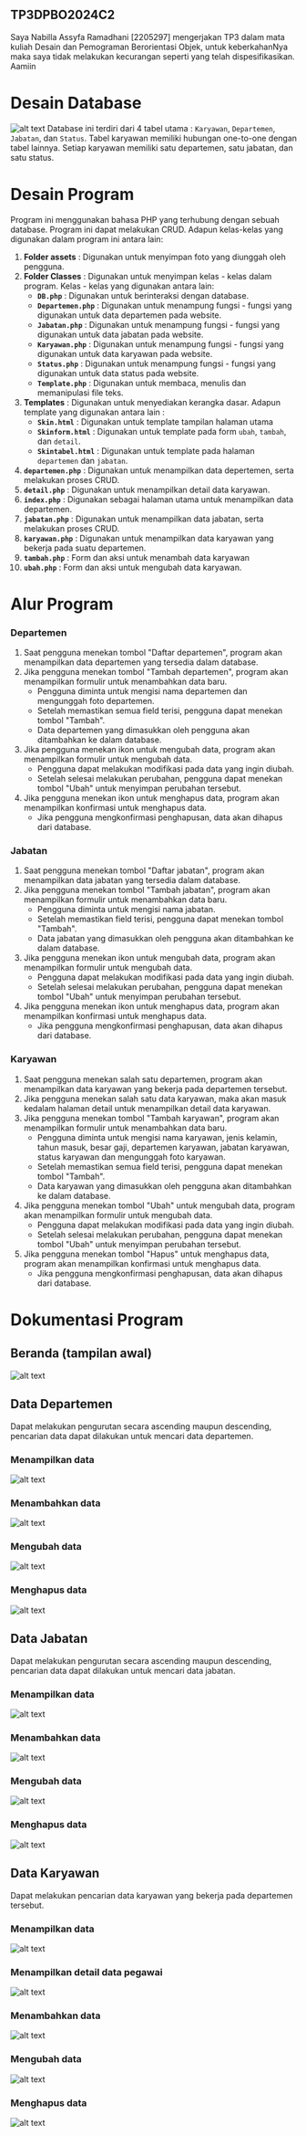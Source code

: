 ## TP3DPBO2024C2
Saya Nabilla Assyfa Ramadhani [2205297] mengerjakan TP3 dalam mata kuliah Desain dan Pemograman Berorientasi Objek, untuk keberkahanNya maka saya tidak melakukan kecurangan seperti yang telah dispesifikasikan. Aamiin

# Desain Database
![alt text](Desain%20DB.png)
Database ini terdiri dari 4 tabel utama : `Karyawan`, `Departemen`, `Jabatan`, dan `Status`.  Tabel karyawan memiliki hubungan one-to-one dengan tabel lainnya. Setiap karyawan memiliki satu departemen, satu jabatan, dan satu status.

# Desain Program
Program ini menggunakan bahasa PHP yang terhubung dengan sebuah database. Program ini dapat melakukan CRUD. Adapun kelas-kelas yang digunakan dalam program ini antara lain:
1. **Folder assets** : Digunakan untuk menyimpan foto yang diunggah oleh pengguna.
2. **Folder Classes** : Digunakan untuk menyimpan kelas - kelas dalam program. Kelas - kelas yang digunakan antara lain: 
    - **`DB.php`** : Digunakan untuk berinteraksi dengan database.
    - **`Departemen.php`** : Digunakan untuk menampung fungsi - fungsi yang digunakan untuk data departemen pada website.
    - **`Jabatan.php`** : Digunakan untuk menampung fungsi - fungsi yang digunakan untuk data jabatan pada website.
    - **`Karyawan.php`** : Digunakan untuk menampung fungsi - fungsi yang digunakan untuk data karyawan pada website.
    - **`Status.php`** : Digunakan untuk menampung fungsi - fungsi yang digunakan untuk data status pada website.
    - **`Template.php`** : Digunakan untuk membaca, menulis dan memanipulasi file teks.
3. **Templates** : Digunakan untuk menyediakan kerangka dasar. Adapun template yang digunakan antara lain :
    - **`Skin.html`** : Digunakan untuk template tampilan halaman utama
    - **`Skinform.html`** : Digunakan untuk template pada form `ubah`, `tambah`, dan `detail`.
    - **`Skintabel.html`** : Digunakan untuk template pada halaman `departemen` dan `jabatan`.
4. **`departemen.php`** : Digunakan untuk menampilkan data depertemen, serta melakukan proses CRUD.
5. **`detail.php`** : Digunakan untuk menampilkan detail data karyawan.
6. **`index.php`** : Digunakan sebagai halaman utama untuk menampilkan data departemen.
7. **`jabatan.php`** : Digunakan untuk menampilkan data jabatan, serta melakukan proses CRUD.
8. **`karyawan.php`** : Digunakan untuk menampilkan data karyawan yang bekerja pada suatu departemen.
9. **`tambah.php`** : Form dan aksi untuk menambah data karyawan
10. **`ubah.php`** : Form dan aksi untuk mengubah data karyawan.
 

# Alur Program
### Departemen
1. Saat pengguna menekan tombol "Daftar departemen", program akan menampilkan data departemen yang tersedia dalam database.
2. Jika pengguna menekan tombol "Tambah departemen", program akan menampilkan formulir untuk menambahkan data baru.
    - Pengguna diminta untuk mengisi nama departemen dan mengunggah foto departemen.
    - Setelah memastikan semua field terisi, pengguna dapat menekan tombol "Tambah".
    - Data departemen yang dimasukkan oleh pengguna akan ditambahkan ke dalam database.
3. Jika pengguna menekan ikon untuk mengubah data, program akan menampilkan formulir untuk mengubah data.
    - Pengguna dapat melakukan modifikasi pada data yang ingin diubah.
    - Setelah selesai melakukan perubahan, pengguna dapat menekan tombol "Ubah" untuk menyimpan perubahan tersebut.
4. Jika pengguna menekan ikon untuk menghapus data, program akan menampilkan konfirmasi untuk menghapus data.
    - Jika pengguna mengkonfirmasi penghapusan, data akan dihapus dari database.

### Jabatan
1. Saat pengguna menekan tombol "Daftar jabatan", program akan menampilkan data jabatan yang tersedia dalam database.
2. Jika pengguna menekan tombol "Tambah jabatan", program akan menampilkan formulir untuk menambahkan data baru.
    - Pengguna diminta untuk mengisi nama jabatan.
    - Setelah memastikan field terisi, pengguna dapat menekan tombol "Tambah".
    - Data jabatan yang dimasukkan oleh pengguna akan ditambahkan ke dalam database.
3. Jika pengguna menekan ikon untuk mengubah data, program akan menampilkan formulir untuk mengubah data.
    - Pengguna dapat melakukan modifikasi pada data yang ingin diubah.
    - Setelah selesai melakukan perubahan, pengguna dapat menekan tombol "Ubah" untuk menyimpan perubahan tersebut.
4. Jika pengguna menekan ikon untuk menghapus data, program akan menampilkan konfirmasi untuk menghapus data.
    - Jika pengguna mengkonfirmasi penghapusan, data akan dihapus dari database.

### Karyawan
1. Saat pengguna menekan salah satu departemen, program akan menampilkan data karyawan yang bekerja pada departemen tersebut.
2. Jika pengguna menekan salah satu data karyawan, maka akan masuk kedalam halaman detail untuk menampilkan detail data karyawan.
3. Jika pengguna menekan tombol "Tambah karyawan", program akan menampilkan formulir untuk menambahkan data baru.
    - Pengguna diminta untuk mengisi nama karyawan, jenis kelamin, tahun masuk, besar gaji, departemen karyawan, jabatan karyawan, status karyawan dan mengunggah foto karyawan.
    - Setelah memastikan semua field terisi, pengguna dapat menekan tombol "Tambah".
    - Data karyawan yang dimasukkan oleh pengguna akan ditambahkan ke dalam database.
4. Jika pengguna menekan tombol "Ubah" untuk mengubah data, program akan menampilkan formulir untuk mengubah data.
    - Pengguna dapat melakukan modifikasi pada data yang ingin diubah.
    - Setelah selesai melakukan perubahan, pengguna dapat menekan tombol "Ubah" untuk menyimpan perubahan tersebut.
5. Jika pengguna menekan tombol "Hapus" untuk menghapus data, program akan menampilkan konfirmasi untuk menghapus data.
    - Jika pengguna mengkonfirmasi penghapusan, data akan dihapus dari database.


# Dokumentasi Program
## Beranda (tampilan awal)
![alt text](Screenshot/Beranda.png)
## Data Departemen
Dapat melakukan pengurutan secara ascending maupun descending, pencarian data dapat dilakukan untuk mencari data departemen.
### Menampilkan data
![alt text](Screenshot/Data%20Departemen.png)
### Menambahkan data
![alt text](Screenshot/Tambah%20Departemen.png)
### Mengubah data
![alt text](Screenshot/Ubah%20Departemen.png)
### Menghapus data
![alt text](Screenshot/Hapus%20Departemen.png)

## Data Jabatan
Dapat melakukan pengurutan secara ascending maupun descending, pencarian data dapat dilakukan untuk mencari data jabatan.
### Menampilkan data
![alt text](Screenshot/Data%20Jabatan.png)
### Menambahkan data
![alt text](Screenshot/Tambah%20Jabatan.png)
### Mengubah data
![alt text](Screenshot/Ubah%20Jabatan.png)
### Menghapus data
![alt text](Screenshot/Hapus%20Jabatan.png)

## Data Karyawan
Dapat melakukan pencarian data karyawan yang bekerja pada departemen tersebut.
### Menampilkan data
![alt text](Screenshot/Data%20Pegawai.png)
### Menampilkan detail data pegawai
![alt text](Screenshot/Detail%20data%20pegawai.png)
### Menambahkan data
![alt text](Screenshot/Tambah%20data%20pegawai.png)
### Mengubah data
![alt text](Screenshot/Ubah%20data%20Pegawai.png)
### Menghapus data
![alt text](Screenshot/Hapus%20data%20karyawan.png)